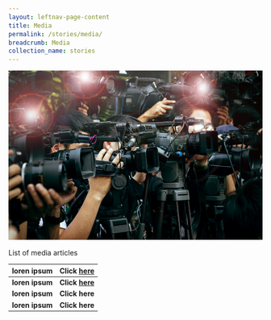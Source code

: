 ```yaml
---
layout: leftnav-page-content
title: Media
permalink: /stories/media/
breadcrumb: Media
collection_name: stories
---
```

![media main image](/images/stories/media/media-main-page.jpg)

List of media articles

| loren ipsum | Click [here](/media-content-placeholder/) |
|--|--|
| **loren ipsum** | **Click [here](/media-content-placeholder/)** |
| **loren ipsum** | **Click here** |
| **loren ipsum** | **Click here** |
